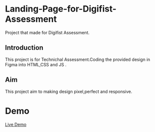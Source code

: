 # Landing-Page-for-Digifist-Assessment

Project that made for Digifist Assessment.
## Introduction

This project is for Technichal Assessment.Coding the provided design in Figma into HTML,CSS and JS .

## Aim

This project aim to making design pixel,perfect and responsive.

# Demo

[Live Demo](https://enes-sertaslan-digifist-assessment.netlify.app/)
